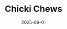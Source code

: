 ---
title: Chicki Chews
fulltitle: Chicki Chews
date: 2025-09-01
tags:
- 2025
characters:
- tzipora
categories:
- religion & culture
- sketch
keywords:
- 2025
rgb: 110, 188, 87
url: /stories/chicki/
image: /images/fullres/chicki.jpg
caption: Tzipora is enjoying her synthetic chicki-chews.
---
